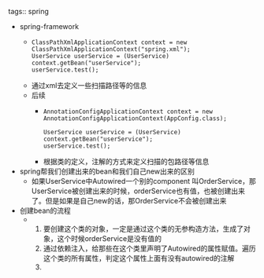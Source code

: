 tags:: spring

- spring-framework
	- ```
	  ClassPathXmlApplicationContext context = new ClassPathXmlApplicationContext("spring.xml");
	  UserService userService = (UserService) context.getBean("userService");
	  userService.test();
	  ```
	- 通过xml去定义一些扫描路径等的信息
	- 后续
		- ```
		  AnnotationConfigApplicationContext context = new AnnotationConfigApplicationContext(AppConfig.class);
		  
		  UserService userService = (UserService) context.getBean("userService");
		  userService.test();
		  ```
		- 根据类的定义，注解的方式来定义扫描的包路径等信息
- spring帮我们创建出来的bean和我们自己new出来的区别
	- 如果UserService中Autowired一个别的component 叫OrderService，那UserService被创建出来的时候，orderService也有值，也被创建出来了。但是如果是自己new的话，那OrderService不会被创建出来
- 创建bean的流程
	- 1. 要创建这个类的对象，一定是通过这个类的无参构造方法，生成了对象，这个时候orderService是没有值的
	  2. 通过依赖注入，给那些在这个类里声明了Autowired的属性赋值。遍历这个类的所有属性，判定这个属性上面有没有autowired的注解
	  3.